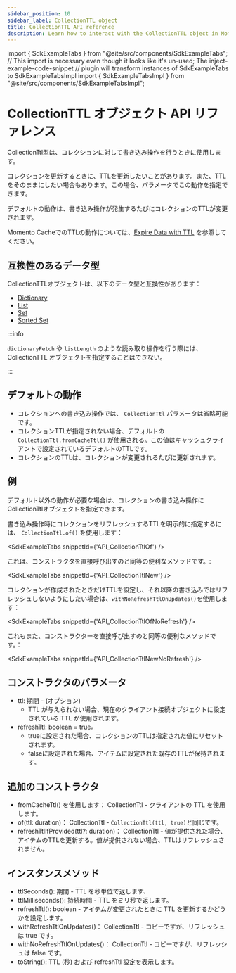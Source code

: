 ```yaml
---
sidebar_position: 10
sidebar_label: CollectionTTL object
title: CollectionTTL API reference
description: Learn how to interact with the CollectionTTL object in Momento Cache.
---
```


import { SdkExampleTabs } from "@site/src/components/SdkExampleTabs";
// This import is necessary even though it looks like it's un-used; The inject-example-code-snippet
// plugin will transform instances of SdkExampleTabs to SdkExampleTabsImpl
import { SdkExampleTabsImpl } from "@site/src/components/SdkExampleTabsImpl";

# CollectionTTL オブジェクト API リファレンス

CollectionTtl型は、コレクションに対して書き込み操作を行うときに使用します。

コレクションを更新するときに、TTLを更新したいことがあります。また、TTLをそのままにしたい場合もあります。この場合、パラメータでこの動作を指定できます。

デフォルトの動作は、書き込み操作が発生するたびにコレクションのTTLが変更されます。

Momento CacheでのTTLの動作については、[Expire Data with TTL](./../../learn/how-it-works/expire-data-with-ttl.md) を参照してください。

## 互換性のあるデータ型

CollectionTTLオブジェクトは、以下のデータ型と互換性があります：

* [Dictionary](../api-reference/dictionary-collections.md)
* [List](../api-reference/list-collections.md)
* [Set](../api-reference/set-collections.md)
* [Sorted Set](../api-reference/sorted-set-collections.md)

:::info

`dictionaryFetch` や `listLength` のような読み取り操作を行う際には、CollectionTTL オブジェクトを指定することはできない。

:::

## デフォルトの動作

- コレクションへの書き込み操作では、 `CollectionTtl` パラメータは省略可能です。
- コレクションTTLが指定されない場合、デフォルトの `CollectionTtl.fromCacheTtl()` が使用される。この値はキャッシュクライアントで設定されているデフォルトのTTLです。
- コレクションのTTLは、コレクションが変更されるたびに更新されます。

## 例

デフォルト以外の動作が必要な場合は、コレクションの書き込み操作にCollectionTtlオブジェクトを指定できます。

書き込み操作時にコレクションをリフレッシュするTTLを明示的に指定するには、 `CollectionTtl.of()` を使用します：

<SdkExampleTabs snippetId={'API_CollectionTtlOf'} />

これは、コンストラクタを直接呼び出すのと同等の便利なメソッドです。:

<SdkExampleTabs snippetId={'API_CollectionTtlNew'} />

コレクションが作成されたときだけTTLを設定し、それ以降の書き込みではリフレッシュしないようにしたい場合は、`withNoRefreshTtlOnUpdates()`を使用します：

<SdkExampleTabs snippetId={'API_CollectionTtlOfNoRefresh'} />

これもまた、コンストラクターを直接呼び出すのと同等の便利なメソッドです。：

<SdkExampleTabs snippetId={'API_CollectionTtlNewNoRefresh'} />

## コンストラクタのパラメータ

- ttl: 期間 - (オプション)
    * TTL が与えられない場合、現在のクライアント接続オブジェクトに設定されている TTL が使用されます。
- refreshTtl: boolean = true。
    * trueに設定された場合、コレクションのTTLは指定された値にリセットされます。
    * falseに設定された場合、アイテムに設定された既存のTTLが保持されます。

## 追加のコンストラクタ

- fromCacheTtl() を使用します： CollectionTtl - クライアントの TTL を使用します。
- of(ttl: duration)： CollectionTtl - `CollectionTtl(ttl, true)`と同じです。
- refreshTtlIfProvided(ttl?: duration)： CollectionTtl - 値が提供された場合、アイテムのTTLを更新する。値が提供されない場合、TTLはリフレッシュされません。

## インスタンスメソッド

- ttlSeconds(): 期間 - TTL を秒単位で返します、
- ttlMilliseconds(): 持続時間 - TTL をミリ秒で返します。
- refreshTtl(): boolean - アイテムが変更されたときに TTL を更新するかどうかを設定します。
- withRefreshTtlOnUpdates()： CollectionTtl - コピーですが、リフレッシュは true です。
- withNoRefreshTtlOnUpdates()： CollectionTtl - コピーですが、リフレッシュは false です。
- toString(): TTL (秒) および refreshTtl 設定を表示します。
